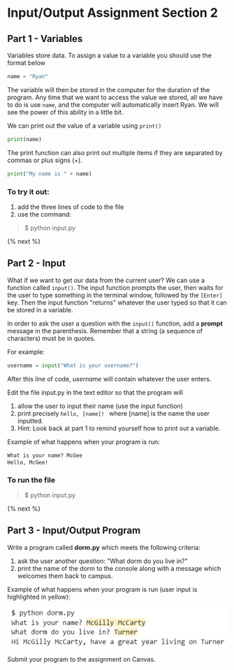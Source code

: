# Input/Output Assignment Section 2

## Part 1 - Variables

Variables store data. To assign a value to a variable you should use the format below

```python
name = "Ryan"
```

The variable will then be stored in the computer for the duration of the program. Any time that we want to access the value we stored, all we have to do is use <code>name</code>, and the computer will automatically insert Ryan. We will see the power of this ability in a little bit.

We can print out the value of a variable using <code>print()</code>

```python
print(name)
```

The print function can also print out multiple items if they are separated by commas or plus signs (+).

```python
print("My name is " + name)
```

### To try it out:
1. add the three lines of code to the file
2. use the command:
> $ python input.py

{% next %}

## Part 2 - Input

What if we want to get our data from the current user? We can use a function called <code>input()</code>. The input function prompts the user, then waits for the user to type something in the terminal window, followed by the <code>[Enter]</code> key. Then the input function "returns" whatever the user typed so that it can be stored in a variable.

In order to ask the user a question with the <code>input()</code> function, add a **prompt** message in the parenthesis. Remember that a string (a sequence of characters) must be in quotes.

For example:

```python
username = input("What is your username?")
```

After this line of code, *username* will contain whatever the user enters.

Edit the file input.py in the text editor so that the program will
1. allow the user to input their name (use the input function)
2. print precisely <code>hello, [name]! </code> where [name] is the name the user inputted.
3. Hint: Look back at part 1 to remind yourself how to print out a variable.

Example of what happens when your program is run:

```
What is your name? McGee
Hello, McGee!
```

### To run the file
> $ python input.py

{% next %}

## Part 3 - Input/Output Program

Write a program called **dorm.py** which meets the following criteria:
1. ask the user another question: "What dorm do you live in?"
2. print the name of the dorm to the console along with a message which welcomes them back to campus.


Example of what happens when your program is run (user input is highlighted in yellow):

![example program execution](ExampleRunInputPart2.png)


Submit your program to the assignment on Canvas.